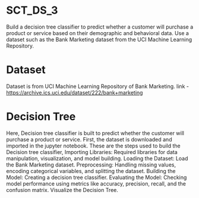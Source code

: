 # SCT_DS_3
Build a decision tree classifier to predict whether a customer will purchase a product or service based on their demographic and behavioral data. Use a dataset such as the Bank Marketing dataset from the UCI Machine Learning Repository.

# Dataset
Dataset is from UCI Machine Learning Repository of Bank Marketing.
link - https://archive.ics.uci.edu/dataset/222/bank+marketing

# Decision Tree
  Here, Decision tree classifier is built to predict whether the customer will purchase a product or service. First, the dataset is downloaded and imported in the jupyter notebook.
  These are the steps used to build the Decision tree classifier,
     Importing Libraries: Required libraries for data manipulation, visualization, and model building.
     Loading the Dataset: Load the Bank Marketing dataset.
     Preprocessing: Handling missing values, encoding categorical variables, and splitting the dataset.
     Building the Model: Creating a decision tree classifier.
     Evaluating the Model: Checking model performance using metrics like accuracy, precision, recall, and the confusion matrix.
     Visualize the Decision Tree.
